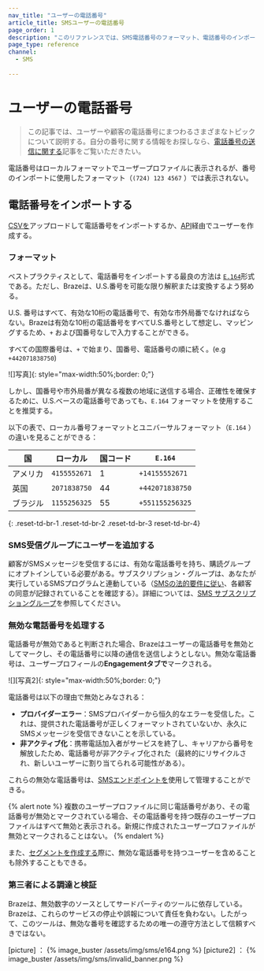 ```yaml
---
nav_title: "ユーザーの電話番号"
article_title: SMSユーザーの電話番号
page_order: 1
description: "このリファレンスでは、SMS電話番号のフォーマット、電話番号のインポート方法、SMS購読グループにユーザーを追加する方法について説明する。"
page_type: reference
channel: 
  - SMS
  
---
```


# ユーザーの電話番号

> この記事では、ユーザーや顧客の電話番号にまつわるさまざまなトピックについて説明する。自分の番号に関する情報をお探しなら、[電話番号の送信に関する]({{site.baseurl}}/user_guide/message_building_by_channel/sms/sms_setup/short_and_long_codes/)記事をご覧いただきたい。

電話番号はローカルフォーマットでユーザープロファイルに表示されるが、番号のインポートに使用したフォーマット（`(724) 123 4567` ）では表示されない。

## 電話番号をインポートする

[CSVを]({{site.baseurl}}/user_guide/data_and_analytics/user_data_collection/user_import/#csv)アップロードして電話番号をインポートするか、[API]({{site.baseurl}}/api/endpoints/user_data/#user-track-endpoint)経由でユーザーを作成する。

### フォーマット

ベストプラクティスとして、電話番号をインポートする最良の方法は [`E.164`](https://en.wikipedia.org/wiki/e.164)形式である。ただし、Brazeは、U.S.番号を可能な限り解釈または変換するよう努める。

U.S. 番号はすべて、有効な10桁の電話番号で、有効な市外局番でなければならない。Brazeは有効な10桁の電話番号をすべてU.S.番号として想定し、マッピングするため、`+` および国番号なしで入力することができる。

すべての国際番号は、`+` で始まり、国番号、電話番号の順に続く。(e.g `+442071838750`)

![]写真]{: style="max-width:50%;border: 0;"}

しかし、国番号や市外局番が異なる複数の地域に送信する場合、正確性を確保するために、U.S.ベースの電話番号であっても、`E.164` フォーマットを使用することを推奨する。

以下の表で、ローカル番号フォーマットとユニバーサルフォーマット（`E.164` ）の違いを見ることができる：

| 国 | ローカル | 国コード | `E.164` |
|---|---|---|---|
| アメリカ | `4155552671` | 1 | `+14155552671` |
| 英国 | `2071838750` | 44 | `+442071838750` |
| ブラジル | `1155256325` | 55 | `+551155256325` |
{: .reset-td-br-1 .reset-td-br-2 .reset-td-br-3 reset-td-br-4}

### SMS受信グループにユーザーを追加する

顧客がSMSメッセージを受信するには、有効な電話番号を持ち、購読グループにオプトインしている必要がある。サブスクリプション・グループは、あなたが実行しているSMSプログラムと連動している（[SMSの法的要件に従い]({{site.baseurl}}/user_guide/message_building_by_channel/sms/sms_laws_and_regulations/)、各顧客の同意が記録されていることを確認する）。詳細については、[SMS サブスクリプショングループ][1]を参照してください。 

### 無効な電話番号を処理する

電話番号が無効であると判断された場合、Brazeはユーザーの電話番号を無効としてマークし、その電話番号に以降の通信を送信しようとしない。無効な電話番号は、ユーザープロフィールの**Engagementタブで**マークされる。

![]\[写真2]{: style="max-width:50%;border: 0;"}

電話番号は以下の理由で無効とみなされる：
- **プロバイダーエラー**：SMSプロバイダーから恒久的なエラーを受信した。これは、提供された電話番号が正しくフォーマットされていないか、永久にSMSメッセージを受信できないことを示している。
- **非アクティブ化**：携帯電話加入者がサービスを終了し、キャリアから番号を解放したため、電話番号が非アクティブ化された（最終的にリサイクルされ、新しいユーザーに割り当てられる可能性がある）。

これらの無効な電話番号は、[SMSエンドポイントを]({{site.baseurl}}/api/endpoints/sms/)使用して管理することができる。 

{% alert note %}
複数のユーザープロファイルに同じ電話番号があり、その電話番号が無効とマークされている場合、その電話番号を持つ既存のユーザープロファイルはすべて無効と表示される。新規に作成されたユーザープロファイルが無効とマークされることはない。
{% endalert %}

また、[セグメントを作成する][2]際に、無効な電話番号を持つユーザーを含めることも除外することもできる。 

### 第三者による調達と検証

Brazeは、無効数字のソースとしてサードパーティのツールに依存している。Brazeは、これらのサービスの停止や誤報について責任を負わない。したがって、このツールは、無効な番号を確認するための唯一の遵守方法として信頼すべきではない。

[1]: {{site.baseurl}}/user_guide/message_building_by_channel/sms/sms_subscription_group/
[2]: {{site.baseurl}}/user_guide/engagement_tools/segments/creating_a_segment/#step-4-add-filters-to-your-segment
\[picture] ： {% image_buster /assets/img/sms/e164.png %}
\[picture2] ： {% image_buster /assets/img/sms/invalid_banner.png %}
